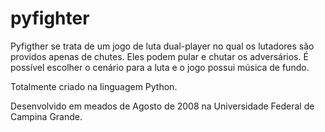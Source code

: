# pyfighter
Pyfigther se trata de um jogo de luta dual-player no qual os lutadores são providos apenas de chutes. Eles podem pular e chutar os adversários. É possível escolher o cenário para a luta e o jogo possui música de fundo.

Totalmente criado na linguagem Python.

Desenvolvido em meados de Agosto de 2008 na Universidade Federal de Campina Grande.
